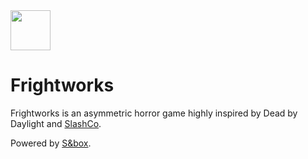 <img src="https://user-images.githubusercontent.com/66477673/207176122-3a669a9b-e412-4dd9-b592-1820396abfc5.png" width="64" height="64" />
<h1>Frightworks</h1>
Frightworks is an asymmetric horror game highly inspired by Dead by Daylight and <a href="https://steamcommunity.com/sharedfiles/filedetails/?id=2844428843">SlashCo</a>.

Powered by <a href="https://sbox.facepunch.com/about/">S&box</a>.
